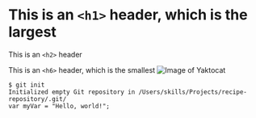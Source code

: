# This is an `<h1>` header, which is the largest

 This is an `<h2>` header

 This is an `<h6>` header, which is the smallest
![Image of Yaktocat](https://octodex.github.com/images/yaktocat.png)
```
$ git init
Initialized empty Git repository in /Users/skills/Projects/recipe-repository/.git/
var myVar = "Hello, world!";
```
